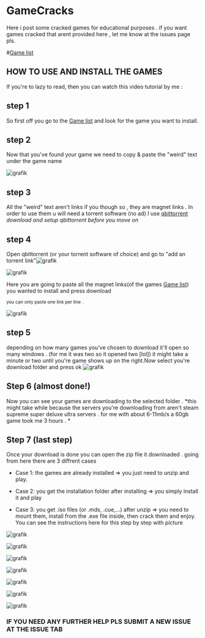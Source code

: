 # GameCracks
Here i post some cracked games for educational purposes .
if you want games cracked that arent provided here , let me know at the issues page pls.

#[Game list](GameList.md)

##  HOW TO USE AND INSTALL THE GAMES 


If you're to lazy to read, then you can watch this video tutorial by me :

## step 1
So first off you go to the [Game list](GameList.md) and look for the game you want to install.

## step 2 
Now that you've found your game we need to copy & paste the "weird" text under the game name

![grafik](https://user-images.githubusercontent.com/74117745/213687715-ce30ef02-0593-4824-9b47-05e367ce0003.png)


## step 3
All the "weird" text aren't links if you though so , they are magnet links . In order to use them u will need a torrent software (no ad) I use [qbittorrent](https://www.fosshub.com/qBittorrent.html?dwl=qbittorrent_4.5.0_x64_setup.exe)
*download and setup qbittorrent before you move on*

## step 4  
Open qbittorrent (or your torrent software of choice) and go to "add an torrent link"![grafik](https://user-images.githubusercontent.com/74117745/213690167-384e7c77-35ad-418c-9816-0c9be1ce5e1d.png)


![grafik](https://user-images.githubusercontent.com/74117745/213689123-e557f1b9-92fc-4ed5-9669-a00e98832142.png)

Here you are going to paste all the magnet links(of the games [Game list](GameList.md)) you wanted to install and press download

 <sub> you can only paste one link per line .</sub>	
 
 ![grafik](https://user-images.githubusercontent.com/74117745/213689938-f995c0ec-f582-4cc8-b453-fd1bd5879e97.png)
 
 ## step 5 
 depending on how many games you've chosen to download it'll open so many windows . (for me it was two so it opened two [lol]) 
 it might take a minute or two until you're game shows up on the right.Now select you're download folder and press ok
 ![grafik](https://user-images.githubusercontent.com/74117745/213691809-12202133-3e88-4784-a710-ba8ee684a3b6.png)


## Step 6 (almost done!)
Now you can see your games are downloading to the selected folder . *this might take while because the servers you're downloading from
aren't steam supreme super deluxe ultra servers . for me with about 6-11mb/s a 60gb game took me 3 hours . *

## Step 7 (last step)
Once your download is done you can open the zip file it downloaded . going from here there are 3 diffrent cases
- Case 1: the games are already installed => you just need to unzip and play.

- Case 2: you get the installation folder after installing => you simply install it and play 


- Case 3: you get .iso files (or .mds, .cue,...) after unzip => you need to mount them, install from the .exe file inside, then crack them and enjoy. You can see the instructions here for this step by step with picture


  
![grafik](https://user-images.githubusercontent.com/74117745/213694665-779916ac-1d7f-41c7-a89a-5dfd0c8dbab9.png)
  
![grafik](https://user-images.githubusercontent.com/74117745/213695036-ff47bcff-61a0-4c97-b794-69ca02ba1ea2.png)
  
![grafik](https://user-images.githubusercontent.com/74117745/213695065-bcbdd8ca-5ff4-44e7-8511-8b2bd8c167eb.png)
  
![grafik](https://user-images.githubusercontent.com/74117745/213695099-ca640daa-2b00-4386-b4d0-8e36aeaa9325.png)
  
![grafik](https://user-images.githubusercontent.com/74117745/213695231-acbef291-a07f-4c91-8c33-3fa821396d4e.png)
  
![grafik](https://user-images.githubusercontent.com/74117745/213695266-160f4db5-279d-447e-8711-618cbc46ed3d.png)
  
![grafik](https://user-images.githubusercontent.com/74117745/213695281-5cf32586-71b6-4698-8af8-9bcca675b237.png)

### **IF YOU NEED ANY FURTHER HELP PLS SUBMIT A NEW ISSUE AT THE ISSUE TAB**
 
 

